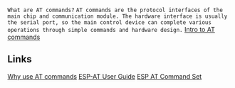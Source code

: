 

`What are AT commands?`
`AT commands are the protocol interfaces of the main chip and communication module. The hardware interface is usually the serial port, so the main control device can complete various operations through simple commands and hardware design.`
[Intro to AT commands](https://www.rt-thread.io/document/site/programming-manual/at/at/)

## Links
[Why use AT commands](https://electronics.stackexchange.com/questions/26238/why-do-people-use-at-commands-in-serial-communication)
[ESP-AT User Guide](https://docs.espressif.com/projects/esp-at/en/latest/esp32/Get_Started/What_is_ESP-AT.html)
[ESP AT Command Set](https://docs.espressif.com/projects/esp-at/en/latest/esp32/AT_Command_Set/)


